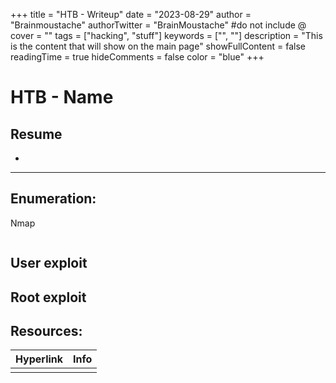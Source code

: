 +++
title = "HTB - Writeup"
date = "2023-08-29"
author = "Brainmoustache"
authorTwitter = "BrainMoustache" #do not include @
cover = ""
tags = ["hacking", "stuff"]
keywords = ["", ""]
description = "This is the content that will show on the main page"
showFullContent = false
readingTime = true
hideComments = false
color = "blue"
+++

# HTB - Name
## Resume
- 

--- 

## Enumeration:
Nmap
```bash
```

## User exploit

## Root exploit

## Resources:

| Hyperlink | Info |
| --------- | ---- |
|           |      |
